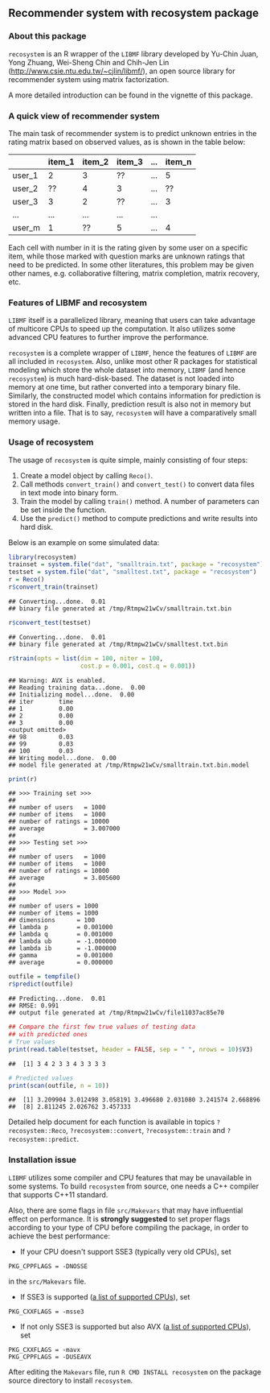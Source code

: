 ## Recommender system with recosystem package

### About this package

`recosystem` is an R wrapper of the `LIBMF` library developed by
Yu-Chin Juan, Yong Zhuang, Wei-Sheng Chin and Chih-Jen Lin
(http://www.csie.ntu.edu.tw/~cjlin/libmf/),
an open source library for recommender system using matrix factorization.

A more detailed introduction can be found in the vignette of this package.

### A quick view of recommender system

The main task of recommender system is to predict unknown entries in the
rating matrix based on observed values, as is shown in the table below:

|        | item_1 | item_2 | item_3 | ... | item_n |
|--------|--------|--------|--------|-----|--------|
| user_1 | 2      | 3      | ??     | ... | 5      |
| user_2 | ??     | 4      | 3      | ... | ??     |
| user_3 | 3      | 2      | ??     | ... | 3      |
| ...    | ...    | ...    | ...    | ... |        |
| user_m | 1      | ??     | 5      | ... | 4      |

Each cell with number in it is the rating given by some user on a specific
item, while those marked with question marks are unknown ratings that need
to be predicted. In some other literatures, this problem may be given other
names, e.g. collaborative filtering, matrix completion, matrix recovery, etc.

### Features of LIBMF and recosystem

`LIBMF` itself is a parallelized library, meaning that users can take
advantage of multicore CPUs to speed up the computation. It also utilizes 
some advanced CPU features to further improve the performance.

`recosystem` is a complete wrapper of `LIBMF`, hence the features of `LIBMF`
are all included in `recosystem`. Also, unlike most other R packages for
statistical modeling which store the whole dataset into memory,
`LIBMF` (and hence `recosystem`) is much hard-disk-based. The dataset
is not loaded into memory at one time, but rather converted into a
temporary binary file. Similarly, the constructed model which contains
information for prediction is stored in the hard disk. Finally,
prediction result is also not in memory but written into a file.
That is to say, `recosystem` will have a comparatively small memory usage.

### Usage of recosystem

The usage of `recosystem` is quite simple, mainly consisting of four steps:

1. Create a model object by calling `Reco()`.
2. Call methods `convert_train()` and `convert_test()` to convert data
files in text mode into binary form.
3. Train the model by calling `train()` method. A number of parameters
can be set inside the function.
4. Use the `predict()` method to compute predictions and write results
into hard disk.

Below is an example on some simulated data:


```r
library(recosystem)
trainset = system.file("dat", "smalltrain.txt", package = "recosystem")
testset = system.file("dat", "smalltest.txt", package = "recosystem")
r = Reco()
r$convert_train(trainset)
```

```
## Converting...done.  0.01
## binary file generated at /tmp/Rtmpw21wCv/smalltrain.txt.bin
```

```r
r$convert_test(testset)
```

```
## Converting...done.  0.01
## binary file generated at /tmp/Rtmpw21wCv/smalltest.txt.bin
```

```r
r$train(opts = list(dim = 100, niter = 100,
                    cost.p = 0.001, cost.q = 0.001))
```

```
## Warning: AVX is enabled.
## Reading training data...done.  0.00
## Initializing model...done.  0.00
## iter       time
## 1          0.00
## 2          0.00
## 3          0.00
<output omitted>
## 98         0.03
## 99         0.03
## 100        0.03
## Writing model...done.  0.00
## model file generated at /tmp/Rtmpw21wCv/smalltrain.txt.bin.model
```

```r
print(r)
```

```
## >>> Training set >>>
## 
## number of users   = 1000
## number of items   = 1000
## number of ratings = 10000
## average           = 3.007000
## 
## >>> Testing set >>>
## 
## number of users   = 1000
## number of items   = 1000
## number of ratings = 10000
## average           = 3.005600
## 
## >>> Model >>>
## 
## number of users = 1000
## number of items = 1000
## dimensions      = 100
## lambda p        = 0.001000
## lambda q        = 0.001000
## lambda ub       = -1.000000
## lambda ib       = -1.000000
## gamma           = 0.001000
## average         = 0.000000
```

```r
outfile = tempfile()
r$predict(outfile)
```

```
## Predicting...done.  0.01
## RMSE: 0.991
## output file generated at /tmp/Rtmpw21wCv/file11037ac85e70
```

```r
## Compare the first few true values of testing data
## with predicted ones
# True values
print(read.table(testset, header = FALSE, sep = " ", nrows = 10)$V3)
```

```
##  [1] 3 4 2 3 3 4 3 3 3 3
```

```r
# Predicted values
print(scan(outfile, n = 10))
```

```
##  [1] 3.209904 3.012498 3.058191 3.496680 2.031080 3.241574 2.668896
##  [8] 2.811245 2.026762 3.457333
```

Detailed help document for each function is available in topics
`?recosystem::Reco`, `?recosystem::convert`, `?recosystem::train`
and `?recosystem::predict`.

### Installation issue

`LIBMF` utilizes some compiler and CPU features that may be unavailable
in some systems. To build `recosystem` from source, one needs a C++
compiler that supports C++11 standard.

Also, there are some flags in file `src/Makevars` that may have influential
effect on performance. It is **strongly suggested** to set proper flags
according to your type of CPU before compiling the package, in order to
achieve the best performance:

- If your CPU doesn't support SSE3 (typically very old CPUs), set
```
PKG_CPPFLAGS = -DNOSSE
```
in the `src/Makevars` file.
- If SSE3 is supported
([a list of supported CPUs](http://en.wikipedia.org/wiki/SSE3)), set
```
PKG_CXXFLAGS = -msse3
```
- If not only SSE3 is supported but also AVX
([a list of supported CPUs](http://en.wikipedia.org/wiki/Advanced_Vector_Extensions)), set
```
PKG_CXXFLAGS = -mavx
PKG_CPPFLAGS = -DUSEAVX
```

After editing the `Makevars` file, run `R CMD INSTALL recosystem` on
the package source directory to install `recosystem`.

